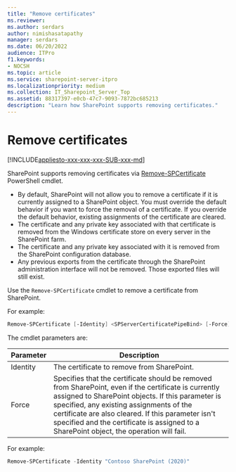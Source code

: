 ```yaml
---
title: "Remove certificates"
ms.reviewer: 
ms.author: serdars
author: nimishasatapathy
manager: serdars
ms.date: 06/20/2022
audience: ITPro
f1.keywords:
- NOCSH
ms.topic: article
ms.service: sharepoint-server-itpro
ms.localizationpriority: medium
ms.collection: IT_Sharepoint_Server_Top
ms.assetid: 88317397-e0cb-47c7-9093-7872bc685213
description: "Learn how SharePoint supports removing certificates."
---
```


 
# Remove certificates

[!INCLUDE[appliesto-xxx-xxx-xxx-SUB-xxx-md](../includes/appliesto-xxx-xxx-xxx-SUB-xxx-md.md)]

SharePoint supports removing certificates via [Remove-SPCertificate](/powershell/module/sharepoint-server/remove-spcertificate) PowerShell cmdlet.

- By default, SharePoint will not allow you to remove a certificate if it is currently assigned to a SharePoint object. You must override the default behavior if you want to force the removal of a certificate. If you override the default behavior, existing assignments of the certificate are cleared.
- The certificate and any private key associated with that certificate is removed from the Windows certificate store on every server in the SharePoint farm.
- The certificate and any private key associated with it is removed from the SharePoint configuration database.
- Any previous exports from the certificate through the SharePoint administration interface will not be removed. Those exported files will still exist.

Use the `Remove-SPCertificate` cmdlet to remove a certificate from SharePoint.

For example:

```powershell
Remove-SPCertificate [-Identity] <SPServerCertificatePipeBind> [-Force] [-WhatIf] [-Confirm] [<CommonParameters>]
```

The cmdlet parameters are:

|Parameter|Description|
|--- |--- |
|Identity| The certificate to remove from SharePoint.|
|Force | Specifies that the certificate should be removed from SharePoint, even if the certificate is currently assigned to SharePoint objects. If this parameter is specified, any existing assignments of the certificate are also cleared. If this parameter isn't specified and the certificate is assigned to a SharePoint object, the operation will fail.|


For example:

```powershell
Remove-SPCertificate -Identity "Contoso SharePoint (2020)"
```